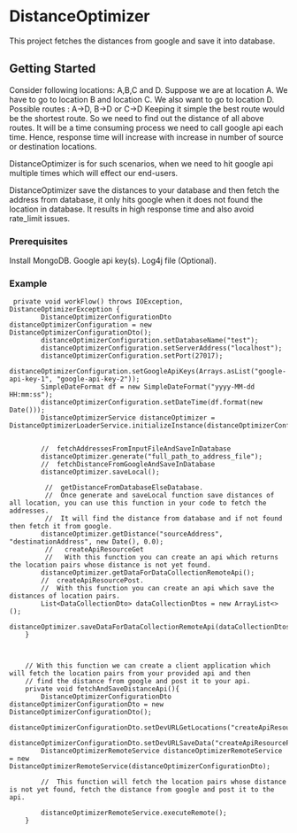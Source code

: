 # DistanceOptimizer

This project fetches the distances from google and save it into database.

## Getting Started

Consider following locations:
A,B,C and D.
Suppose we are at location A.
We have to go to location B and location C.
We also want to go to location D. 
Possible routes :  A->D, B->D or C->D 
Keeping it simple the best route would be the shortest route.
So we need to find out the distance of all above routes.
It will be a time consuming process we need to call google api each time. 
Hence, response time will increase with increase in number of source or destination locations.

DistanceOptimizer is for such scenarios, when we need to hit google api multiple times which will effect our end-users.

DistanceOptimizer save the distances to your database and then fetch the address from database, it only hits google when it does not found the location in database.
It results in high response time and also avoid rate_limit issues.
### Prerequisites
Install MongoDB.
Google api key(s).
Log4j file (Optional).

### Example

```
 private void workFlow() throws IOException, DistanceOptimizerException {
        DistanceOptimizerConfigurationDto distanceOptimizerConfiguration = new DistanceOptimizerConfigurationDto();
        distanceOptimizerConfiguration.setDatabaseName("test");
        distanceOptimizerConfiguration.setServerAddress("localhost");
        distanceOptimizerConfiguration.setPort(27017);
        distanceOptimizerConfiguration.setGoogleApiKeys(Arrays.asList("google-api-key-1", "google-api-key-2"));
        SimpleDateFormat df = new SimpleDateFormat("yyyy-MM-dd HH:mm:ss");
        distanceOptimizerConfiguration.setDateTime(df.format(new Date()));
        DistanceOptimizerService distanceOptimizer = DistanceOptimizerLoaderService.initializeInstance(distanceOptimizerConfiguration);


        //  fetchAddressesFromInputFileAndSaveInDatabase 
        distanceOptimizer.generate("full_path_to_address_file");
        //  fetchDistanceFromGoogleAndSaveInDatabase 
        distanceOptimizer.saveLocal();

         //  getDistanceFromDatabaseElseDatabase. 
         //  Once generate and saveLocal function save distances of all location, you can use this function in your code to fetch the addresses. 
         //  It will find the distance from database and if not found then fetch it from google. 
        distanceOptimizer.getDistance("sourceAddress", "destinationAddress", new Date(), 0.0);
         //   createApiResourceGet 
         //   With this function you can create an api which returns the location pairs whose distance is not yet found. 
        distanceOptimizer.getDataForDataCollectionRemoteApi();
        //  createApiResourcePost. 
        //  With this function you can create an api which save the distances of location pairs. 
        List<DataCollectionDto> dataCollectionDtos = new ArrayList<>();
        distanceOptimizer.saveDataForDataCollectionRemoteApi(dataCollectionDtos);
    }
 

```

```

    // With this function we can create a client application which will fetch the location pairs from your provided api and then 
    // find the distance from google and post it to your api. 
    private void fetchAndSaveDistanceApi(){
        DistanceOptimizerConfigurationDto distanceOptimizerConfigurationDto = new DistanceOptimizerConfigurationDto();
        distanceOptimizerConfigurationDto.setDevURLGetLocations("createApiResourceGet");
        distanceOptimizerConfigurationDto.setDevURLSaveData("createApiResourcePost");
        DistanceOptimizerRemoteService distanceOptimizerRemoteService = new DistanceOptimizerRemoteService(distanceOptimizerConfigurationDto);

        //  This function will fetch the location pairs whose distance is not yet found, fetch the distance from google and post it to the api. 

        distanceOptimizerRemoteService.executeRemote();
    }

```
